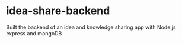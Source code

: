 # idea-share-backend

Built the backend of an idea and knowledge sharing app with Node.js express and mongoDB
